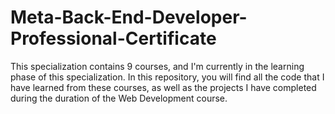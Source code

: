 # Meta-Back-End-Developer-Professional-Certificate
This specialization contains 9 courses, and I'm currently in the learning phase of this specialization. In this repository, you will find all the code that I have learned from these courses, as well as the projects I have completed during the duration of the Web Development course.
